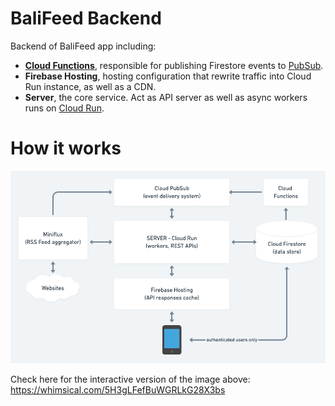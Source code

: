 #  BaliFeed Backend
Backend of BaliFeed app including:
- **[Cloud Functions](https://cloud.google.com/functions)**, responsible for publishing Firestore events to [PubSub](https://cloud.google.com/pubsub).
- **Firebase Hosting**, hosting configuration that rewrite traffic into Cloud Run instance, as well as a CDN.
- **Server**, the core service. Act as API server as well as async workers runs on [Cloud Run](https://cloud.google.com/run).

# How it works
<img src="https://raw.githubusercontent.com/apps4bali/gatrabali-backend/master/backend.png"/>

Check here for the interactive version of the image above: https://whimsical.com/5H3gLFefBuWGRLkG28X3bs
